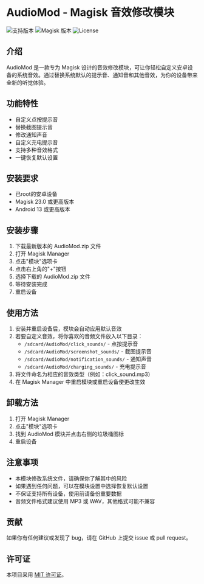 # AudioMod - Magisk 音效修改模块

![支持版本](https://img.shields.io/badge/Android-13%2B-blue.svg)
![Magisk 版本](https://img.shields.io/badge/Magisk-23.0%2B-green.svg)
![License](https://img.shields.io/github/license/yourusername/your-repo-name.svg)

## 介绍

AudioMod 是一款专为 Magisk 设计的音效修改模块，可让你轻松自定义安卓设备的系统音效。通过替换系统默认的提示音、通知音和其他音效，为你的设备带来全新的听觉体验。

## 功能特性

- 自定义点按提示音
- 替换截图提示音
- 修改通知声音
- 自定义充电提示音
- 支持多种音效格式
- 一键恢复默认设置

## 安装要求

- 已root的安卓设备
- Magisk 23.0 或更高版本
- Android 13 或更高版本

## 安装步骤

1. 下载最新版本的 AudioMod.zip 文件
2. 打开 Magisk Manager
3. 点击"模块"选项卡
4. 点击右上角的"+"按钮
5. 选择下载的 AudioMod.zip 文件
6. 等待安装完成
7. 重启设备

## 使用方法

1. 安装并重启设备后，模块会自动应用默认音效
2. 若要自定义音效，将你喜欢的音频文件放入以下目录：
   - `/sdcard/AudioMod/click_sounds/` - 点按提示音
   - `/sdcard/AudioMod/screenshot_sounds/` - 截图提示音
   - `/sdcard/AudioMod/notification_sounds/` - 通知声音
   - `/sdcard/AudioMod/charging_sounds/` - 充电提示音
3. 将文件命名为相应的音效类型（例如：click_sound.mp3）
4. 在 Magisk Manager 中重启模块或重启设备使更改生效

## 卸载方法

1. 打开 Magisk Manager
2. 点击"模块"选项卡
3. 找到 AudioMod 模块并点击右侧的垃圾桶图标
4. 重启设备

## 注意事项

- 本模块修改系统文件，请确保你了解其中的风险
- 如果遇到任何问题，可以在模块设置中选择恢复默认设置
- 不保证支持所有设备，使用前请备份重要数据
- 音频文件格式建议使用 MP3 或 WAV，其他格式可能不兼容

## 贡献

如果你有任何建议或发现了 bug，请在 GitHub 上提交 issue 或 pull request。

## 许可证

本项目采用 [MIT 许可证](LICENSE)。
